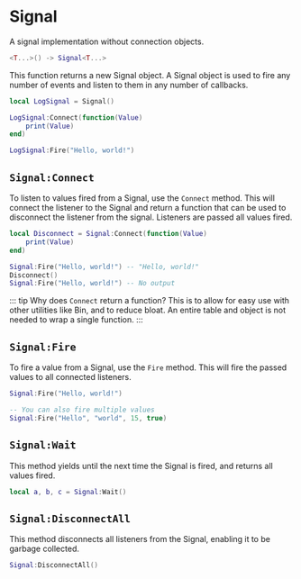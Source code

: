 # Signal

A signal implementation without connection objects.

```lua
<T...>() -> Signal<T...>
```

This function returns a new Signal object. A Signal object is used to fire any number of events and listen to them in any number of callbacks.

```lua
local LogSignal = Signal()

LogSignal:Connect(function(Value)
	print(Value)
end)

LogSignal:Fire("Hello, world!")
```

## `Signal:Connect`

To listen to values fired from a Signal, use the `Connect` method. This will connect the listener to the Signal and return a function that can be used to disconnect the listener from the signal. Listeners are passed all values fired.

```lua
local Disconnect = Signal:Connect(function(Value)
	print(Value)
end)

Signal:Fire("Hello, world!") -- "Hello, world!"
Disconnect()
Signal:Fire("Hello, world!") -- No output
```

::: tip
Why does `Connect` return a function? This is to allow for easy use with other utilities like Bin, and to reduce bloat. An entire table and object is not needed to wrap a single function.
:::

## `Signal:Fire`

To fire a value from a Signal, use the `Fire` method. This will fire the passed values to all connected listeners.

```lua
Signal:Fire("Hello, world!")

-- You can also fire multiple values
Signal:Fire("Hello", "world", 15, true)
```

## `Signal:Wait`

This method yields until the next time the Signal is fired, and returns all values fired.

```lua
local a, b, c = Signal:Wait()
```

## `Signal:DisconnectAll`

This method disconnects all listeners from the Signal, enabling it to be garbage collected.

```lua
Signal:DisconnectAll()
```
